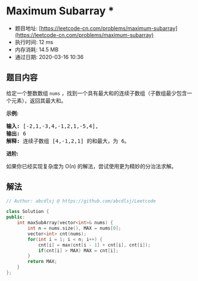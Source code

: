 # Maximum Subarray *
- 题目地址: [https://leetcode-cn.com/problems/maximum-subarray](https://leetcode-cn.com/problems/maximum-subarray)
- 执行时间: 12 ms
- 内存消耗: 14.5 MB
- 通过日期: 2020-03-16 10:36

## 题目内容
<p>给定一个整数数组 <code>nums</code> ，找到一个具有最大和的连续子数组（子数组最少包含一个元素），返回其最大和。</p>

<p><strong>示例:</strong></p>

<pre><strong>输入:</strong> [-2,1,-3,4,-1,2,1,-5,4],
<strong>输出:</strong> 6
<strong>解释:</strong> 连续子数组 [4,-1,2,1] 的和最大，为 6。
</pre>

<p><strong>进阶:</strong></p>

<p>如果你已经实现复杂度为 O(<em>n</em>) 的解法，尝试使用更为精妙的分治法求解。</p>


## 解法
```cpp
// Author: abcdlsj @ https://github.com/abcdlsj/Leetcode

class Solution {
public:
    int maxSubArray(vector<int>& nums) {
        int n = nums.size(), MAX = nums[0];
        vector<int> cnt(nums);
        for(int i = 1; i < n; i++) {
            cnt[i] = max(cnt[i - 1] + cnt[i], cnt[i]);
            if(cnt[i] > MAX) MAX = cnt[i];
        }
        return MAX;
    }
};

```
